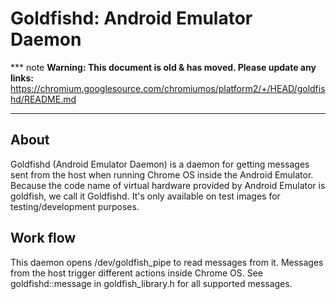 # Goldfishd: Android Emulator Daemon

*** note
**Warning: This document is old & has moved.  Please update any links:**<br>
https://chromium.googlesource.com/chromiumos/platform2/+/HEAD/goldfishd/README.md
***

## About

Goldfishd (Android Emulator Daemon) is a daemon for getting messages sent from
the host when running Chrome OS inside the Android Emulator. Because the code
name of virtual hardware provided by Android Emulator is goldfish, we call it
Goldfishd. It's only available on test images for testing/development purposes.

## Work flow

This daemon opens /dev/goldfish_pipe to read messages from it. Messages from the
host trigger different actions inside Chrome OS. See goldfishd::message in
goldfish_library.h for all supported messages.
